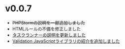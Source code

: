 # v0.0.7

- ~~PHPStormの説明を一部追加しました~~
- HTMLルールの不備を修正しました
- [タスクランナーの説明を更新しました](/docs/html/task-runner/scripts/optimize-image)
- [Validation JavaScriptライブラリの紹介を追加しました](/docs/javascript/validation)

